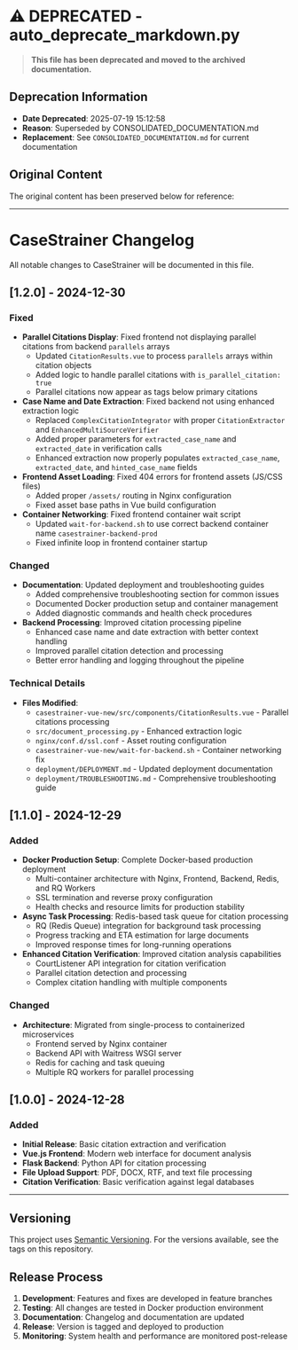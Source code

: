 # ⚠️ DEPRECATED - auto_deprecate_markdown.py

> **This file has been deprecated and moved to the archived documentation.**

## Deprecation Information
- **Date Deprecated**: 2025-07-19 15:12:58
- **Reason**: Superseded by CONSOLIDATED_DOCUMENTATION.md
- **Replacement**: See `CONSOLIDATED_DOCUMENTATION.md` for current documentation

## Original Content
The original content has been preserved below for reference:

---

# CaseStrainer Changelog

All notable changes to CaseStrainer will be documented in this file.

## [1.2.0] - 2024-12-30

### Fixed
- **Parallel Citations Display**: Fixed frontend not displaying parallel citations from backend `parallels` arrays
  - Updated `CitationResults.vue` to process `parallels` arrays within citation objects
  - Added logic to handle parallel citations with `is_parallel_citation: true`
  - Parallel citations now appear as tags below primary citations
- **Case Name and Date Extraction**: Fixed backend not using enhanced extraction logic
  - Replaced `ComplexCitationIntegrator` with proper `CitationExtractor` and `EnhancedMultiSourceVerifier`
  - Added proper parameters for `extracted_case_name` and `extracted_date` in verification calls
  - Enhanced extraction now properly populates `extracted_case_name`, `extracted_date`, and `hinted_case_name` fields
- **Frontend Asset Loading**: Fixed 404 errors for frontend assets (JS/CSS files)
  - Added proper `/assets/` routing in Nginx configuration
  - Fixed asset base paths in Vue build configuration
- **Container Networking**: Fixed frontend container wait script
  - Updated `wait-for-backend.sh` to use correct backend container name `casestrainer-backend-prod`
  - Fixed infinite loop in frontend container startup

### Changed
- **Documentation**: Updated deployment and troubleshooting guides
  - Added comprehensive troubleshooting section for common issues
  - Documented Docker production setup and container management
  - Added diagnostic commands and health check procedures
- **Backend Processing**: Improved citation processing pipeline
  - Enhanced case name and date extraction with better context handling
  - Improved parallel citation detection and processing
  - Better error handling and logging throughout the pipeline

### Technical Details
- **Files Modified**:
  - `casestrainer-vue-new/src/components/CitationResults.vue` - Parallel citations processing
  - `src/document_processing.py` - Enhanced extraction logic
  - `nginx/conf.d/ssl.conf` - Asset routing configuration
  - `casestrainer-vue-new/wait-for-backend.sh` - Container networking fix
  - `deployment/DEPLOYMENT.md` - Updated deployment documentation
  - `deployment/TROUBLESHOOTING.md` - Comprehensive troubleshooting guide

## [1.1.0] - 2024-12-29

### Added
- **Docker Production Setup**: Complete Docker-based production deployment
  - Multi-container architecture with Nginx, Frontend, Backend, Redis, and RQ Workers
  - SSL termination and reverse proxy configuration
  - Health checks and resource limits for production stability
- **Async Task Processing**: Redis-based task queue for citation processing
  - RQ (Redis Queue) integration for background task processing
  - Progress tracking and ETA estimation for large documents
  - Improved response times for long-running operations
- **Enhanced Citation Verification**: Improved citation analysis capabilities
  - CourtListener API integration for citation verification
  - Parallel citation detection and processing
  - Complex citation handling with multiple components

### Changed
- **Architecture**: Migrated from single-process to containerized microservices
  - Frontend served by Nginx container
  - Backend API with Waitress WSGI server
  - Redis for caching and task queuing
  - Multiple RQ workers for parallel processing

## [1.0.0] - 2024-12-28

### Added
- **Initial Release**: Basic citation extraction and verification
- **Vue.js Frontend**: Modern web interface for document analysis
- **Flask Backend**: Python API for citation processing
- **File Upload Support**: PDF, DOCX, RTF, and text file processing
- **Citation Verification**: Basic verification against legal databases

---

## Versioning

This project uses [Semantic Versioning](http://semver.org/). For the versions available, see the tags on this repository.

## Release Process

1. **Development**: Features and fixes are developed in feature branches
2. **Testing**: All changes are tested in Docker production environment
3. **Documentation**: Changelog and documentation are updated
4. **Release**: Version is tagged and deployed to production
5. **Monitoring**: System health and performance are monitored post-release 
